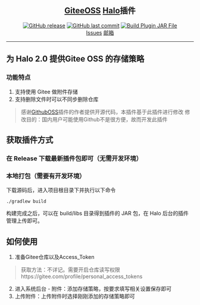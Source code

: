 <H2 align="center"><a href="https://github.com/MartyAlien/plugin-giteeoss">GiteeOSS</a> <a href="https://github.com/halo-dev/halo#">Halo</a>插件</H2>

<p align="center">
<a href="https://github.com/MartyAlien/plugin-giteeoss/releases"><img alt="GitHub release" src="https://img.shields.io/github/release/MartyAlien/plugin-giteeoss.svg?style=flat-square&include_prereleases" /></a>
<a href="https://github.com/MartyAlien/plugin-giteeoss/commits"><img alt="GitHub last commit" src="https://img.shields.io/github/last-commit/MartyAlien/plugin-giteeoss.svg?style=flat-square" /></a>
<a href="https://github.com/MartyAlien/plugin-giteeoss/actions/workflows/workflow.yml"><img alt="Build Plugin JAR File" src="https://github.com/MartyAlien/plugin-giteeoss/actions/workflows/workflow.yml/badge.svg?style=flat-square" /></a>
<br />
<a href="https://github.com/MartyAlien/plugin-giteeoss/issues">Issues</a>
<a href="mailto:libai.ace@gmail.com">邮箱</a>
</p>

------------------------------

## **为 Halo 2.0 提供Gitee OSS 的存储策略**

### 功能特点
1. 支持使用 Gitee 做附件存储
2. 支持删除文件时可以不同步删除仓库

> 感谢<a href="https://github.com/AirboZH/plugin-uposs">GithubOSS</a>插件的作者提供开源代码，本插件基于此插件进行修改
> 修改目的：国内用户可能使用Github不是很方便，故而开发此插件

## 获取插件方式
### 在 Release 下载最新插件包即可（无需开发环境）
### 本地打包（需要有开发环境）
下载源码后，进入项目根目录下并执行以下命令
```
./gradlew build
```
构建完成之后，可以在 build/libs 目录得到插件的 JAR 包，在 Halo 后台的插件管理上传即可。

## 如何使用

1. 准备Gitee仓库以及Access_Token
> 获取方法：不详记。需要开启仓库读写权限https://gitee.com/profile/personal_access_tokens
2. 进入系统后台 - 附件：添加存储策略，按要求填写相关设置保存即可
3. 上传附件：上传附件时选择刚刚添加的存储策略即可
